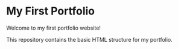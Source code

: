# My First Portfolio

Welcome to my first portfolio website!

This repository contains the basic HTML structure for my portfolio.

